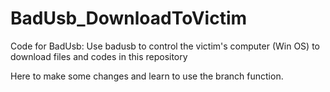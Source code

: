 # BadUsb_DownloadToVictim
Code for BadUsb: Use badusb to control the victim's computer (Win OS) to download files and codes in this repository

Here to make some changes and learn to use the branch function.
